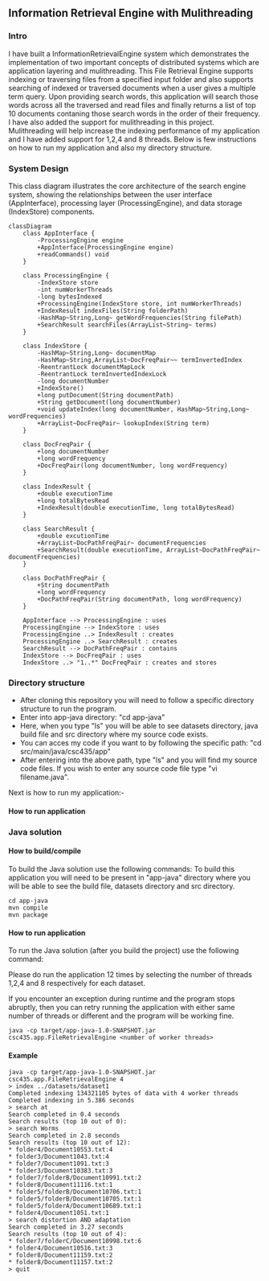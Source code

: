 ## Information Retrieval Engine with Mulithreading

### Intro

I have built a InformationRetrievalEngine system which demonstrates the implementation of two important concepts of distributed systems which are application layering and mulithreading. This File Retrieval Engine supports indexing or traversing files from a specified input folder and also supports searching of indexed or traversed documents when a user gives a multiple term query. Upon providing search words, this application will search those words across all the traversed and read files and finally returns a list of top 10 documents contaning those search words in the order of their frequency. I have also added the support for mulithreading in this project. Mulithreading will help increase the indexing performance of my application and I have added support for 1,2,4 and 8 threads. Below is few instructions on how to run my application and also my directory structure.

### System Design

This class diagram illustrates the core architecture of the search engine system, showing the relationships between the user interface (AppInterface), processing layer (ProcessingEngine), and data storage (IndexStore) components.


```mermaid
classDiagram
    class AppInterface {
        -ProcessingEngine engine
        +AppInterface(ProcessingEngine engine)
        +readCommands() void
    }
    
    class ProcessingEngine {
        -IndexStore store
        -int numWorkerThreads
        -long bytesIndexed
        +ProcessingEngine(IndexStore store, int numWorkerThreads)
        +IndexResult indexFiles(String folderPath)
        -HashMap~String,Long~ getWordFrequencies(String filePath)
        +SearchResult searchFiles(ArrayList~String~ terms)
    }
    
    class IndexStore {
        -HashMap~String,Long~ documentMap
        -HashMap~String,ArrayList~DocFreqPair~~ termInvertedIndex
        -ReentrantLock documentMapLock
        -ReentrantLock termInvertedIndexLock
        -long documentNumber
        +IndexStore()
        +long putDocument(String documentPath)
        +String getDocument(long documentNumber)
        +void updateIndex(long documentNumber, HashMap~String,Long~ wordFrequencies)
        +ArrayList~DocFreqPair~ lookupIndex(String term)
    }
    
    class DocFreqPair {
        +long documentNumber
        +long wordFrequency
        +DocFreqPair(long documentNumber, long wordFrequency)
    }
    
    class IndexResult {
        +double executionTime
        +long totalBytesRead
        +IndexResult(double executionTime, long totalBytesRead)
    }
    
    class SearchResult {
        +double excutionTime
        +ArrayList~DocPathFreqPair~ documentFrequencies
        +SearchResult(double executionTime, ArrayList~DocPathFreqPair~ documentFrequencies)
    }
    
    class DocPathFreqPair {
        +String documentPath
        +long wordFrequency
        +DocPathFreqPair(String documentPath, long wordFrequency)
    }

    AppInterface --> ProcessingEngine : uses
    ProcessingEngine --> IndexStore : uses
    ProcessingEngine ..> IndexResult : creates
    ProcessingEngine ..> SearchResult : creates
    SearchResult --> DocPathFreqPair : contains
    IndexStore --> DocFreqPair : uses
    IndexStore ..> "1..*" DocFreqPair : creates and stores
```

### Directory structure

* After cloning this repository you will need to follow a specific directory structure to run the program.
* Enter into app-java directory: "cd app-java"
* Here, when you type "ls" you will be able to see datasets directory, java build file and src directory where my source code exists.
* You can acces my code if you want to by following the specific path: "cd src/main/java/csc435/app"
* After entering into the above path, type "ls" and you will find my source code files. If you wish to enter any source code file type "vi filename.java".

Next is how to run my application:-


#### How to run application


### Java solution
#### How to build/compile

To build the Java solution use the following commands:
To build this application you will need to be present in "app-java" directory where you will be able to see the build file, datasets directory and src directory.
```
cd app-java
mvn compile
mvn package
```

#### How to run application

To run the Java solution (after you build the project) use the following command:

Please do run the application 12 times by selecting the number of threads 1,2,4 and 8 respectively for each dataset.

If you encounter an exception during runtime and the program stops abruptly, then you can retry running the application with either same number of threads or different and the program will be working fine.
```
java -cp target/app-java-1.0-SNAPSHOT.jar csc435.app.FileRetrievalEngine <number of worker threads>
```

#### Example

```
java -cp target/app-java-1.0-SNAPSHOT.jar csc435.app.FileRetrievalEngine 4
> index ../datasets/dataset1
Completed indexing 134321105 bytes of data with 4 worker threads
Completed indexing in 5.386 seconds
> search at
Search completed in 0.4 seconds
Search results (top 10 out of 0):
> search Worms
Search completed in 2.8 seconds
Search results (top 10 out of 12):
* folder4/Document10553.txt:4
* folder3/Document1043.txt:4
* folder7/Document1091.txt:3
* folder3/Document10383.txt:3
* folder7/folderB/Document10991.txt:2
* folder8/Document11116.txt:1
* folder5/folderB/Document10706.txt:1
* folder5/folderB/Document10705.txt:1
* folder5/folderA/Document10689.txt:1
* folder4/Document1051.txt:1
> search distortion AND adaptation
Search completed in 3.27 seconds
Search results (top 10 out of 4):
* folder7/folderC/Document10998.txt:6
* folder4/Document10516.txt:3
* folder8/Document11159.txt:2
* folder8/Document11157.txt:2
> quit
```
